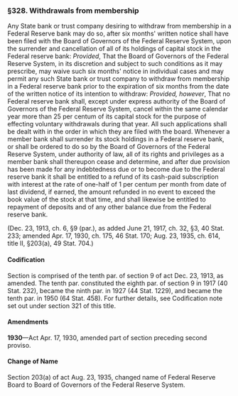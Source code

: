 ### §328. Withdrawals from membership ###

Any State bank or trust company desiring to withdraw from membership in a Federal Reserve bank may do so, after six months' written notice shall have been filed with the Board of Governors of the Federal Reserve System, upon the surrender and cancellation of all of its holdings of capital stock in the Federal reserve bank: *Provided*, That the Board of Governors of the Federal Reserve System, in its discretion and subject to such conditions as it may prescribe, may waive such six months' notice in individual cases and may permit any such State bank or trust company to withdraw from membership in a Federal reserve bank prior to the expiration of six months from the date of the written notice of its intention to withdraw: *Provided, however*, That no Federal reserve bank shall, except under express authority of the Board of Governors of the Federal Reserve System, cancel within the same calendar year more than 25 per centum of its capital stock for the purpose of effecting voluntary withdrawals during that year. All such applications shall be dealt with in the order in which they are filed with the board. Whenever a member bank shall surrender its stock holdings in a Federal reserve bank, or shall be ordered to do so by the Board of Governors of the Federal Reserve System, under authority of law, all of its rights and privileges as a member bank shall thereupon cease and determine, and after due provision has been made for any indebtedness due or to become due to the Federal reserve bank it shall be entitled to a refund of its cash-paid subscription with interest at the rate of one-half of 1 per centum per month from date of last dividend, if earned, the amount refunded in no event to exceed the book value of the stock at that time, and shall likewise be entitled to repayment of deposits and of any other balance due from the Federal reserve bank.

(Dec. 23, 1913, ch. 6, §9 (par.), as added June 21, 1917, ch. 32, §3, 40 Stat. 233; amended Apr. 17, 1930, ch. 175, 46 Stat. 170; Aug. 23, 1935, ch. 614, title II, §203(a), 49 Stat. 704.)

#### Codification ####

Section is comprised of the tenth par. of section 9 of act Dec. 23, 1913, as amended. The tenth par. constituted the eighth par. of section 9 in 1917 (40 Stat. 232), became the ninth par. in 1927 (44 Stat. 1229), and became the tenth par. in 1950 (64 Stat. 458). For further details, see Codification note set out under section 321 of this title.

#### Amendments ####

**1930**—Act Apr. 17, 1930, amended part of section preceding second proviso.

#### Change of Name ####

Section 203(a) of act Aug. 23, 1935, changed name of Federal Reserve Board to Board of Governors of the Federal Reserve System.